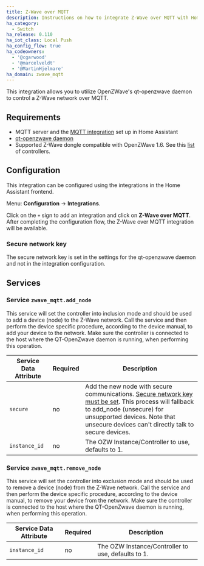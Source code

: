 ```yaml
---
title: Z-Wave over MQTT
description: Instructions on how to integrate Z-Wave over MQTT with Home Assistant.
ha_category:
  - Switch
ha_release: 0.110
ha_iot_class: Local Push
ha_config_flow: true
ha_codeowners:
  - '@cgarwood'
  - '@marcelveldt'
  - '@MartinHjelmare'
ha_domain: zwave_mqtt
---
```


This integration allows you to utilize OpenZWave's qt-openzwave daemon to control a Z-Wave network over MQTT.

## Requirements

- MQTT server and the [MQTT integration](/integrations/mqtt/) set up in Home Assistant
- [qt-openzwave daemon](https://github.com/OpenZWave/qt-openzwave)
- Supported Z-Wave dongle compatible with OpenZWave 1.6. See this [list](https://www.home-assistant.io/docs/z-wave/controllers/#supported-z-wave-usb-sticks--hardware-modules) of controllers.

## Configuration

This integration can be configured using the integrations in the
Home Assistant frontend.

Menu: **Configuration** -> **Integrations**.

Click on the `+` sign to add an integration and click on **Z-Wave over MQTT**.
After completing the configuration flow, the Z-Wave over MQTT
integration will be available.

### Secure network key

The secure network key is set in the settings for the qt-openzwave daemon and not in the integration configuration.

## Services

### Service `zwave_mqtt.add_node`

This service will set the controller into inclusion mode and should be used to add a device (node) to the Z-Wave network. Call the service and then perform the device specific procedure, according to the device manual, to add your device to the network. Make sure the controller is connected to the host where the QT-OpenZwave daemon is running, when performing this operation.

| Service Data Attribute | Required | Description                                                                                                                                                                                                                                      |
| ---------------------- | -------- | ------------------------------------------------------------------------------------------------------------------------------------------------------------------------------------------------------------------------------------------------ |
| `secure`               | no       | Add the new node with secure communications. [Secure network key must be set](#secure-network-key). This process will fallback to add_node (unsecure) for unsupported devices. Note that unsecure devices can't directly talk to secure devices. |
| `instance_id`          | no       | The OZW Instance/Controller to use, defaults to 1.                                                                                                                                                                                               |

### Service `zwave_mqtt.remove_node`

This service will set the controller into exclusion mode and should be used to remove a device (node) from the Z-Wave network. Call the service and then perform the device specific procedure, according to the device manual, to remove your device from the network. Make sure the controller is connected to the host where the QT-OpenZwave daemon is running, when performing this operation.

| Service Data Attribute | Required | Description                                        |
| ---------------------- | -------- | -------------------------------------------------- |
| `instance_id`          | no       | The OZW Instance/Controller to use, defaults to 1. |
